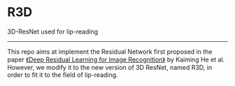 # R3D  
3D-ResNet used for lip-reading

***

This repo aims at implement the Residual Network first proposed in the paper [《Deep Residual Learning for Image Recognition》](https://arxiv.org/abs/1512.03385) by Kaiming He et al. However, we modify it to the new version of 3D ResNet, named R3D, in order to fit it to the field of lip-reading.